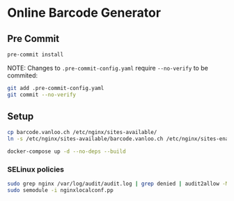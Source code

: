 # Online Barcode Generator

## Pre Commit

```sh
pre-commit install
```

NOTE: Changes to `.pre-commit-config.yaml` require `--no-verify` to be
commited:

```sh
git add .pre-commit-config.yaml
git commit --no-verify
```

## Setup

```sh
cp barcode.vanloo.ch /etc/nginx/sites-available/
ln -s /etc/nginx/sites-available/barcode.vanloo.ch /etc/nginx/sites-enabled/

docker-compose up -d --no-deps --build
```

### SELinux policies

```sh
sudo grep nginx /var/log/audit/audit.log | grep denied | audit2allow -M nginxlocalconf
sudo semodule -i nginxlocalconf.pp 
```
